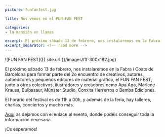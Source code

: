 ```yaml
---
picture: funfanfest.jpg

title: Nos vemos en el FUN FAN FEST

categories:
- la mansión en llamas

excerpt: El próximo sábado 13 de febrero, nos instalaremos en la Fabra i Coats de Barcelona para formar parte del 2o encuentro de creativos, autores, autoeditores y pequeños editores de material gráfico, el FUN FAN FEST.
excerpt_separator: <!-- read more -->
---
```


![FUN FAN FEST]({{ site.url }}/images/fff-300x182.jpg)

El próximo sábado 13 de febrero, nos instalaremos en la Fabra i Coats de Barcelona para formar parte del 2o encuentro de creativos, autores, autoeditores y pequeños editores de material gráfico, el FUN FAN FEST, junto a otros colectivos, ilustradores y creadores ocmo Apa Apa, Marlene Krauss, Bulbasaur, Münster Studio, Conxita Herrerros o Bemba Ediciones.

El horario del festival es de 11h a 00h, y además de la feria, hay talleres, charlas, conciertos y mucho más.

[Aquí](https://www.facebook.com/events/1525278221134108/) os dejamos con el enlace al evento, donde podéis conseguir toda la información necesaria.

¡Os esperamos!
